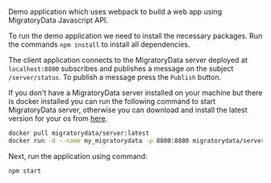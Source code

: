 Demo application which uses webpack to build a web app using MigratoryData Javascript API.

To run the demo application we need to install the necessary packages. Run the commands `npm install` to install all dependencies.

The client application connects to the MigratoryData server deployed at `localhost:8800` subscribes and publishes a message on the subject `/server/status`. To publish a message press the `Publish` button.

If you don't have a MigratoryData server installed on your machine but there is docker installed you can run the following command to start MigratoryData server, otherwise you can download and install the latest version for your os from [here](/downloads/migratorydata-6/).

```sh
docker pull migratorydata/server:latest
docker run -d --name my_migratorydata -p 8800:8800 migratorydata/server:latest
```

Next, run the application using command:

```sh
npm start
```